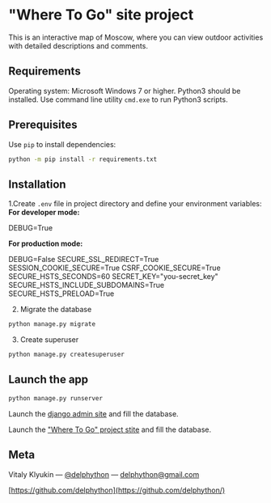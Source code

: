 # "Where To Go" site project

This is an interactive map of Moscow, where you can view outdoor activities with detailed descriptions and comments.

## Requirements

Operating system: Microsoft Windows 7 or higher. Python3 should be installed. Use command line utility `cmd.exe` to run Python3 scripts.

## Prerequisites

Use `pip` to install dependencies:
```bash
python -m pip install -r requirements.txt
```

## Installation

1.Create  `.env` file in project directory and define your environment variables:
**For developer mode:**

DEBUG=True

**For production mode:**

DEBUG=False
SECURE_SSL_REDIRECT=True
SESSION_COOKIE_SECURE=True
CSRF_COOKIE_SECURE=True
SECURE_HSTS_SECONDS=60
SECRET_KEY="you-secret_key"
SECURE_HSTS_INCLUDE_SUBDOMAINS=True
SECURE_HSTS_PRELOAD=True

2. Migrate the database
```bash
python manage.py migrate
```

3. Create superuser
```bash
python manage.py createsuperuser
```

## Launch the app

```bash
python manage.py runserver
```

Launch the [django admin site](https://127.0.0.1:8000/admin) and fill the database.

Launch the ["Where To Go" project stite](https://127.0.0.1:8000/) and fill the database.


## Meta

Vitaly Klyukin — [@delphython](https://t.me/delphython) — [delphython@gmail.com](mailto:delphython@gmail.com)

[https://github.com/delphython](https://github.com/delphython/)
